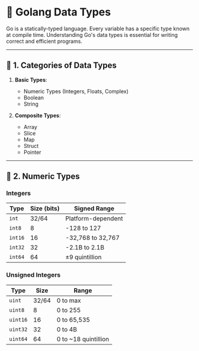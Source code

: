 # 📘 Golang Data Types

Go is a statically-typed language. Every variable has a specific type known at compile time. Understanding Go's data types is essential for writing correct and efficient programs.

---

## 📂 1. Categories of Data Types

1. **Basic Types**:
   - Numeric Types (Integers, Floats, Complex)
   - Boolean
   - String

2. **Composite Types**:
   - Array
   - Slice
   - Map
   - Struct
   - Pointer

---

## 🔢 2. Numeric Types

### Integers

| Type     | Size (bits) | Signed Range                 |
|----------|-------------|------------------------------|
| `int`    | 32/64        | Platform-dependent           |
| `int8`   | 8            | -128 to 127                  |
| `int16`  | 16           | -32,768 to 32,767            |
| `int32`  | 32           | -2.1B to 2.1B                |
| `int64`  | 64           | ±9 quintillion               |

### Unsigned Integers

| Type      | Size | Range         |
|-----------|------|---------------|
| `uint`    | 32/64| 0 to max      |
| `uint8`   | 8    | 0 to 255      |
| `uint16`  | 16   | 0 to 65,535   |
| `uint32`  | 32   | 0 to 4B       |
| `uint64`  | 64   | 0 to ~18 quintillion |


